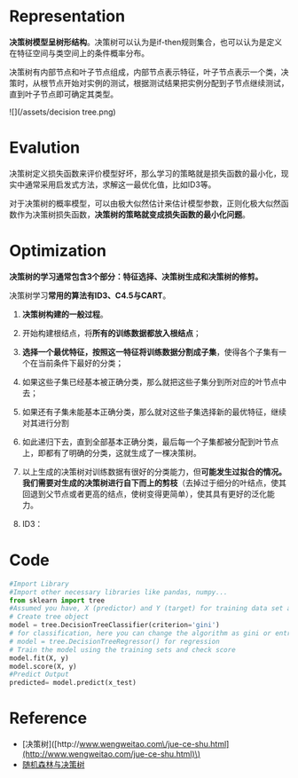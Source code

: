 # Representation

**决策树模型呈树形结构**。决策树可以认为是if-then规则集合，也可以认为是定义在特征空间与类空间上的条件概率分布。

决策树有内部节点和叶子节点组成，内部节点表示特征，叶子节点表示一个类，决策时，从根节点开始对实例的测试，根据测试结果把实例分配到子节点继续测试，直到叶子节点即可确定其类型。

![](/assets/decision tree.png)

# Evalution

决策树定义损失函数来评价模型好坏，那么学习的策略就是损失函数的最小化，现实中通常采用启发式方法，求解这一最优化值，比如ID3等。

对于决策树的概率模型，可以由极大似然估计来估计模型参数，正则化极大似然函数作为决策树损失函数，**决策树的策略就变成损失函数的最小化问题**。

# Optimization

**决策树的学习通常包含3个部分：特征选择、决策树生成和决策树的修剪。**

决策树学习**常用的算法有ID3、C4.5与CART**。

1. **决策树构建的一般过程**。

  1. 开始构建根结点，将**所有的训练数据都放入根结点**；

  2. **选择一个最优特征，按照这一特征将训练数据分割成子集**，使得各个子集有一个在当前条件下最好的分类；

  3. 如果这些子集已经基本被正确分类，那么就把这些子集分到所对应的叶节点中去；
  4. 如果还有子集未能基本正确分类，那么就对这些子集选择新的最优特征，继续对其进行分割

  5. 如此递归下去，直到全部基本正确分类，最后每一个子集都被分配到叶节点上，即都有了明确的分类，这就生成了一棵决策树。

  6. 以上生成的决策树对训练数据有很好的分类能力，但**可能发生过拟合的情况。我们需要对生成的决策树进行自下而上的剪枝**（去掉过于细分的叶结点，使其回退到父节点或者更高的结点，使树变得更简单），使其具有更好的泛化能力。


2. ID3：

# Code

```python
#Import Library
#Import other necessary libraries like pandas, numpy...
from sklearn import tree
#Assumed you have, X (predictor) and Y (target) for training data set and x_test(predictor) of test_dataset
# Create tree object 
model = tree.DecisionTreeClassifier(criterion='gini') 
# for classification, here you can change the algorithm as gini or entropy (information gain) by default it is gini  
# model = tree.DecisionTreeRegressor() for regression
# Train the model using the training sets and check score
model.fit(X, y)
model.score(X, y)
#Predict Output
predicted= model.predict(x_test)
```

# Reference

* [决策树]\([http:\/\/www.wengweitao.com\/jue-ce-shu.html](http://www.wengweitao.com/jue-ce-shu.html)\)
* [随机森林与决策树](https://clyyuanzi.gitbooks.io/julymlnotes/content/rf.html)

